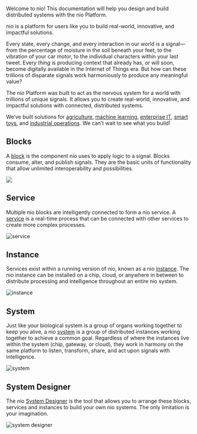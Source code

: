 Welcome to nio! This documentation will help you design and build distributed systems with the nio Platform.

nio is a platform for users like you to build real-world, innovative, and impactful solutions.

Every state, every change, and every interaction in our world is a signal—from the percentage of moisture in the soil beneath your feet, to the vibration of your car motor, to the individual characters within your last tweet. Every _thing_ is producing context that already has, or will soon, become digitally available in the Internet of Things era. But how can these trillions of disparate signals work harmoniously to produce any meaningful value?

The nio Platform was built to act as the nervous system for a world with trillions of unique signals. It  allows you to create real-world, innovative, and impactful solutions with connected, distributed systems.

We’ve built solutions for [agriculture](https://niolabs.com/case-studies/agriculture), [machine learning](https://niolabs.com/case-studies/industrial), [enterprise IT](https://niolabs.com/case-studies/case-study-real-time-database-migration), [smart toys](https://niolabs.com/case-studies/raspberry-pi-car), and [industrial operations](https://niolabs.com/case-studies/case-study-industrial-operations-intelligence). We can’t wait to see what you build!

## Blocks
A [block](/blocks/) is the component nio uses to apply logic to a signal. Blocks consume, alter, and publish signals. They are the basic units of functionality that allow unlimited interoperability and possibilities.

![](/img/intro-blocks.png)

## Service
Multiple nio blocks are intelligently connected to form a nio service. A [service](/services/) is a real-time process that can be connected with other services to create more complex processes.

![service](/img/intro-service.png)

## Instance
Services exist within a running version of nio, known as a nio [instance](/instances/). The nio instance can be installed on a chip, cloud, or anywhere in between to distribute processing and intelligence throughout an entire nio system.

![instance](/img/intro-instance.png)

## System
Just like your biological system is a group of organs working together to keep you alive, a nio [system](/systems/) is a group of distributed instances working together to achieve a common goal. Regardless of where the instances live within the system (chip, gateway, or cloud), they work in harmony on the same platform to listen, transform, share, and act upon signals with intelligence.

![system](/img/intro-system.png)

## System Designer
The nio [System Designer](/system-designer/) is the tool that allows you to arrange these blocks, services and instances to build your own nio systems. The only limitation is your imagination.

![system designer](/img/intro-systemdesigner.jpg)

